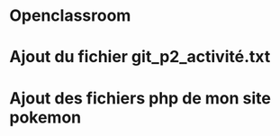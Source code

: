 # Openclassroom
# Ajout du fichier git_p2_activité.txt
# Ajout des fichiers php de mon site pokemon
